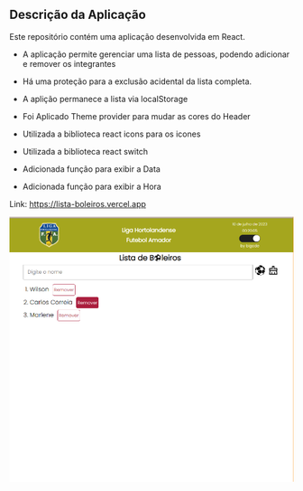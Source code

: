 ## Descrição da Aplicação

Este repositório contém uma aplicação desenvolvida em React.

- A aplicação permite gerenciar uma lista de pessoas, podendo adicionar e remover os integrantes

- Há uma proteção para a exclusão acidental da lista completa.

- A aplição permanece a lista via localStorage

- Foi Aplicado Theme provider para mudar as cores do Header

- Utilizada a biblioteca react icons para os icones

- Utilizada a biblioteca react switch

- Adicionada função para exibir a Data

- Adicionada função para exibir a Hora

Link: <https://lista-boleiros.vercel.app>

![Alt text](boleiros.png)
